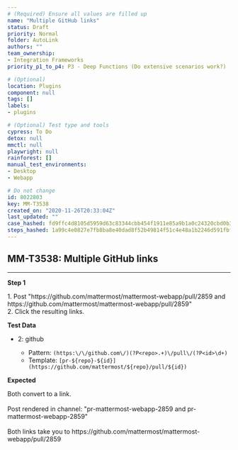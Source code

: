 ```yaml
---
# (Required) Ensure all values are filled up
name: "Multiple GitHub links"
status: Draft
priority: Normal
folder: AutoLink
authors: ""
team_ownership: 
- Integration Frameworks
priority_p1_to_p4: P3 - Deep Functions (Do extensive scenarios work?)

# (Optional)
location: Plugins
component: null
tags: []
labels: 
- plugins

# (Optional) Test type and tools
cypress: To Do
detox: null
mmctl: null
playwright: null
rainforest: []
manual_test_environments: 
- Desktop
- Webapp

# Do not change
id: 8022803
key: MM-T3538
created_on: "2020-11-26T20:33:04Z"
last_updated: ""
case_hashed: fd9ffc4d8105d5959d63c83344cbb454f1911e85a9b1a0c24320cbd0b36bdfe7874b31dc9348de6777b721cd6c7bdc52
steps_hashed: 1a99c4e0827e7fb8ba8e40dad8f52b49814f51c4e48a1b2246d591fbf2c000557cffc51ab62e037305e700887aa66751
---
```


<!-- (Auto-generated) Based on frontmatter's "key" and "name" -->

## MM-T3538: Multiple GitHub links

---

**Step 1**

1\. Post "https\://github.com/mattermost/mattermost-webapp/pull/2859 and https\://github.com/mattermost/mattermost-webapp/pull/2859"\
2\. Click the resulting links.

**Test Data**

- 2: github

  - Pattern: `(https:\/\/github.com\/)(?P<repo>.+)\/pull\/(?P<id>\d+)`
  - Template: `[pr-${repo}-${id}](https://github.com/mattermost/${repo}/pull/${id})`

**Expected**

Both convert to a link.\
\
Post rendered in channel: "pr-mattermost-webapp-2859 and pr-mattermost-webapp-2859"\
\
Both links take you to https\://github.com/mattermost/mattermost-webapp/pull/2859
